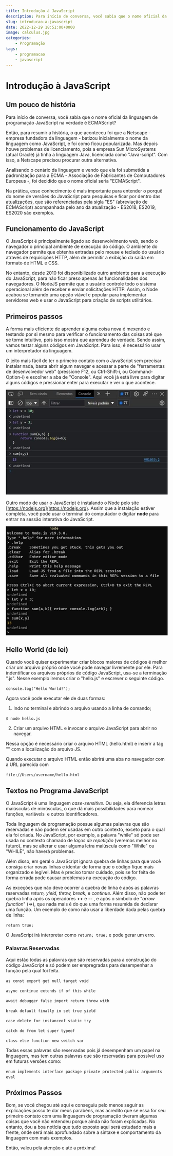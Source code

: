 ```yaml
---
title: Introdução à JavaScript
description: Para início de conversa, você sabia que o nome oficial da linguagem de programação JavaScript na verdade é ECMAScript?
slug: introducao-a-javascript
date: 2022-12-29 18:51:00+0000
image: calculus.jpg
categories:
    - Programação
tags:
    - programacao
    - javascript
---
```



# Introdução à JavaScript

## Um pouco de história

Para início de conversa, você sabia que o nome oficial da linguagem de programação JavaScript na verdade é ECMAScript?

Então, para resumir a história, o que aconteceu foi que a Netscape - empresa fundadora da linguagem - batizou inicialmente o nome da linguagem como JavaScript, e foi como ficou popularizada. Mas depois houve problemas de licenciamento, pois a empresa Sun MicroSystems (atual Oracle) já tinha a linguagem Java, licenciada como "Java-script". Com isso, a Netscape precisou procurar outra alternativa.

Analisando o cenário da linguagem e vendo que ela foi submetida a padronização para a ECMA - Associação de Fabricantes de Computadores Europeus -, foi decidido que o nome oficial seria "ECMAScript".

Na prática, esse conhecimento é mais importante para entender o porquê do nome de versões do JavaScript para pesquisas e ficar por dentro das atualizações, que são referenciadas pela sigla "ES" (abreviação de ECMAScript) acompanhada pelo ano da atualização - ES2018, ES2019, ES2020 são exemplos.

## Funcionamento do JavaScript

O JavaScript é principalmente ligado ao desenvolvimento web, sendo o navegador o principal ambiente de execução do código. O ambiente do navegador permite que obtenha entradas pelo mouse e teclado do usuário através de requisições HTTP, além de permitir a exibição da saída em formato de HTML e CSS.

No entanto, desde 2010 foi disponibilizado outro ambiente para a execução do JavaScript, para não ficar preso apenas às funcionalidades dos navegadores. O NodeJS permite que o usuário controle todo o sistema operacional além de receber e enviar solicitações HTTP. Assim, o Node acabou se tornando uma opção viável e popular para implementar servidores web e usar o JavaScript para criação de scripts utilitários.

## Primeiros passos

A forma mais eficiente de aprender alguma coisa nova é mexendo e testando por si mesmo para verificar o funcionamento das coisas até que se torne intuitivo, pois isso mostra que aprendeu de verdade. Sendo assim, vamos testar alguns códigos em JavaScript. Para isso, é necessário usar um interpretador da linguagem.

O jeito mais fácil de ter o primeiro contato com o JavaScript sem precisar instalar nada, basta abrir algum navegar e acessar a parte de "ferramentas de desenvolvedor web" (pressione F12, ou Ctrl-Shift-i, ou Command-Option-i) e escolher a aba de "Console". Aqui você já está livre para digitar alguns códigos e pressionar enter para executar e ver o que acontece.

![](Console-web.jpg)

Outro modo de usar o JavaScript é instalando o Node pelo site [https://nodejs.org](https://nodejs.org). Assim que a instalação estiver completa, você pode usar o terminal do computador e digitar **node** para entrar na sessão interativa do JavaScript.

![](JS-no-terminal.jpg)

## Hello World (de lei)

Quando você quiser experimentar criar blocos maiores de códigos é melhor criar um arquivo próprio onde você pode navegar livremente por ele. Para indentificar os arquivos próprios de código JavaScript, usa-se a terminação ".js". Nesse exemplo iremos criar o "hello.js" e escrever o seguinte código.

<code>console.log("Hello World!");</code>

Agora você pode executar ele de duas formas:

1. Indo no terminal e abrindo o arquivo usando a linha de comando;
  
  <code>$ node hello.js</code>
  
2. Criar um arquivo HTML e invocar o arquivo JavaScript para abrir no navegar.
  
  Nessa opção é necessário criar o arquivo HTML (hello.html) e inserir a tag "<script></script>" com a localização do arquivo JS.
  
  <code><script src="hello.js"></script></code>
  
  Quando executar o arquivo HTML então abrirá uma aba no navegador com a URL parecida com
  
  <code>file://Users/username/hello.html</code>
  

## Textos no Programa JavaScript

O JavaScript é uma linguagem *case-sensitive*. Ou seja, ela diferencia letras maiúsculas de minúsculas, o que dá mais possibilidades para nomear funções, variáveis  e outros identificadores.

Toda linguagem de programação possue algumas palavras que são reservadas e não podem ser usadas em outro contexto, exceto para o qual ela foi criada. No JavaScript, por exemplo, a palavra "while" só pode ser usada no contexto chamado de *laços de repetição* (veremos melhor no futuro), mas se alterar e usar alguma letra maiúscula como "While" ou "WHILE", não haverá problemas.

Além disso, em geral o JavaScript ignora quebra de linhas para que você consiga criar novas linhas e identar de forma que o código fique mais organizado e legível. Mas é preciso tomar cuidado, pois se for feita de forma errada pode causar problemas na execução do código.

As exceções que não deve ocorrer a quebra de linha é após as palavras reservadas *return, yield, throw, break*, e *continue*. Além disso, não pode ter quebra linha após os operadores **++** e **--** , e após o símbolo de "*arrow function*" (=>), que nada mais é do que uma forma resumida de declarar uma função. Um exemplo de como não usar a liberdade dada pelas quebra de linha:

`return
true;`

O JavaScript irá interpretar como `return; true;` e pode gerar um erro.

### Palavras Reservadas

Aqui estão todas as palavras que são reservadas para a construção do código JavaScript e só podem ser empregradas para desempenhar a função pela qual foi feita.

`as const export get null target void`

`async continue extends if of this while`

`await debugger false import return throw with`

`break default finally in set true yield`

`case delete for instanceof static try`

`catch do from let super typeof`

`class else function new switch var`

Todas essas palavras são reservadas pois já desempenham um papel na linguagem, mas tem outras palavras que são reservadas para possível uso em futuras versões como:

`enum implements interface package private protected public arguments eval`

## Próximos Passos

Bom, se você chegou até aqui e conseguiu pelo menos seguir as explicações posso te dar meus parabéns, mas acredito que se essa for seu primeiro contato com uma linguagem de programação tiveram algumas coisas que você não entendeu porque ainda não foram explicadas. No entanto, dou a boa notícia que tudo exposto aqui será estudado mais a frente, onde será mais aprofundado sobre a sintaxe e comportamento da linguagem com mais exemplos.

Então, valeu pela atenção e até a próxima!